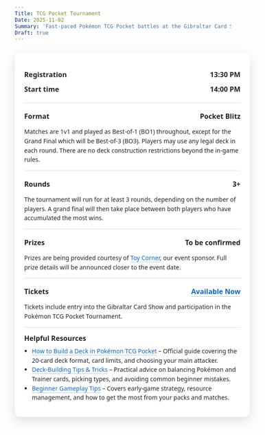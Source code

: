 ```yaml
---
Title: TCG Pocket Tournament
Date: 2025-11-02
Summary: 'Fast‑paced Pokémon TCG Pocket battles at the Gibraltar Card Show!'
Draft: true
---
```


<style>
  /* Wrapper to center the card and allow it to expand */
  .event-wrapper {
    display: flex;
    justify-content: center;
    width: 100%;
  }

  .event-card {
    width: 100%;
    max-width: 1100px;
    margin: 24px auto;
    padding: 20px 22px;
    background: #ffffffcc;
    backdrop-filter: blur(6px);
    border-radius: 14px;
    box-shadow: 0 8px 24px rgba(0,0,0,0.12);
    font-family: 'Segoe UI', 'Helvetica Neue', Arial, sans-serif;
    color: #222;
  }

  @media (min-width: 1400px) {
    .event-card {
      max-width: 1300px;
      padding: 28px 36px;
    }
  }

  .event-card .section {
    padding: 14px 0;
    border-top: 1px solid #ddd;
  }

  .event-card .row {
    display: flex;
    justify-content: space-between;
    gap: 12px;
    padding: 6px 0;
  }

  .event-card .label {
    font-weight: 700;
    font-size: 1.15em;
  }

  .event-card .value {
    font-weight: 600;
    font-size: 1.15em;
    text-align: right;
  }

  .event-card p {
    margin: 8px 0 0;
    line-height: 1.55;
  }

  .event-card a {
    color: #0b65c2;
    text-decoration: none;
    border-bottom: 1px solid rgba(11,101,194,0.35);
  }

  .event-card a:hover {
    border-bottom-color: rgba(11,101,194,0.7);
  }

  /* Dark mode */
  html.dark .event-card,
  :root.dark .event-card,
  [data-theme="dark"] .event-card {
    background: rgba(10, 25, 47, 0.85);
    color: #fff;
    box-shadow: 0 8px 24px rgba(0,0,0,0.5);
  }

  html.dark .event-card .section,
  :root.dark .event-card .section,
  [data-theme="dark"] .event-card .section {
    border-top-color: rgba(255,255,255,0.18);
  }

  html.dark .event-card a,
  :root.dark .event-card a,
  [data-theme="dark"] .event-card a {
    color: #7cb7ff;
    border-bottom-color: rgba(124,183,255,0.45);
  }

  @media (prefers-color-scheme: dark) {
    .event-card {
      background: rgba(10, 25, 47, 0.85);
      color: #fff;
      box-shadow: 0 8px 24px rgba(0,0,0,0.5);
    }
    .event-card .section {
      border-top-color: rgba(255,255,255,0.18);
    }
    .event-card a {
      color: #7cb7ff;
      border-bottom-color: rgba(124,183,255,0.45);
    }
  }
</style>

<section class="event-card">
  <div class="section" style="border-top: none;">
    <div class="row">
      <div class="label">Registration</div>
      <div class="value">13:30 PM</div>
    </div>
    <div class="row">
      <div class="label">Start time</div>
      <div class="value">14:00 PM</div>
    </div>
  </div>

  <div class="section">
    <div class="row">
      <div class="label">Format</div>
      <div class="value">Pocket Blitz</div>
    </div>
    <p>
      Matches are 1v1 and played as Best‑of‑1 (BO1) throughout, except for the Grand Final which will be Best‑of‑3 (BO3).
      Players may use any legal deck in each round. There are no deck construction restrictions beyond the in‑game rules.
    </p>
  </div>

  <div class="section">
    <div class="row">
      <div class="label">Rounds</div>
      <div class="value">3+</div>
    </div>
    <p>
      The tournament will run for at least 3 rounds, depending on the number of players. A grand final will then take place between both players who have accumulated the most wins.</p>
  </div>

  <div class="section">
    <div class="row">
      <div class="label">Prizes</div>
      <div class="value">To be confirmed</div>
    </div>
    <p>
      Prizes are being provided courtesy of <a href="https://toycorner.gi/">Toy Corner</a>, our event sponsor.
      Full prize details will be announced closer to the event date.
    </p>
  </div>

  <div class="section">
    <div class="row">
      <div class="label">Tickets</div>
      <div class="value"><a href="/Tickets">Available Now</a></div>
    </div>
    <p>
      Tickets include entry into the Gibraltar Card Show and participation in the Pokémon TCG Pocket Tournament.
    </p>
  </div>

<div class="section">
  <div class="label" style="margin-bottom: 8px;">Helpful Resources</div>
  <ul style="margin: 0; padding-left: 18px; line-height: 1.55;">
    <li><a href="https://www.pokemon.com/us/strategy/learn-how-to-build-a-deck-in-pokemon-tcg-pocket" target="_blank" rel="noopener">How to Build a Deck in Pokémon TCG Pocket</a> – Official guide covering the 20‑card deck format, card limits, and choosing your main attacker.</li>
    <li><a href="https://esports.gg/guides/pokemon-tcg-pocket/building-a-deck-in-pokemon-tcg-pocket-tips-and-tricks/" target="_blank" rel="noopener">Deck‑Building Tips & Tricks</a> – Practical advice on balancing Pokémon and Trainer cards, picking types, and avoiding common beginner mistakes.</li>
    <li><a href="https://www.thegamer.com/pokemon-pocket-beginner-tips-guide/" target="_blank" rel="noopener">Beginner Gameplay Tips</a> – Covers early‑game strategy, resource management, and how to get the most from your packs and matches.</li>
  </ul>
</div>

</section>
